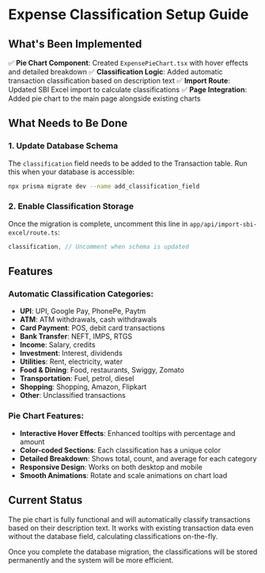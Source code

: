 # Expense Classification Setup Guide

## What's Been Implemented

✅ **Pie Chart Component**: Created `ExpensePieChart.tsx` with hover effects and detailed breakdown
✅ **Classification Logic**: Added automatic transaction classification based on description text
✅ **Import Route**: Updated SBI Excel import to calculate classifications
✅ **Page Integration**: Added pie chart to the main page alongside existing charts

## What Needs to Be Done

### 1. Update Database Schema
The `classification` field needs to be added to the Transaction table. Run this when your database is accessible:

```bash
npx prisma migrate dev --name add_classification_field
```

### 2. Enable Classification Storage
Once the migration is complete, uncomment this line in `app/api/import-sbi-excel/route.ts`:

```typescript
classification, // Uncomment when schema is updated
```

## Features

### Automatic Classification Categories:
- **UPI**: UPI, Google Pay, PhonePe, Paytm
- **ATM**: ATM withdrawals, cash withdrawals
- **Card Payment**: POS, debit card transactions
- **Bank Transfer**: NEFT, IMPS, RTGS
- **Income**: Salary, credits
- **Investment**: Interest, dividends
- **Utilities**: Rent, electricity, water
- **Food & Dining**: Food, restaurants, Swiggy, Zomato
- **Transportation**: Fuel, petrol, diesel
- **Shopping**: Shopping, Amazon, Flipkart
- **Other**: Unclassified transactions

### Pie Chart Features:
- **Interactive Hover Effects**: Enhanced tooltips with percentage and amount
- **Color-coded Sections**: Each classification has a unique color
- **Detailed Breakdown**: Shows total, count, and average for each category
- **Responsive Design**: Works on both desktop and mobile
- **Smooth Animations**: Rotate and scale animations on chart load

## Current Status

The pie chart is fully functional and will automatically classify transactions based on their description text. It works with existing transaction data even without the database field, calculating classifications on-the-fly.

Once you complete the database migration, the classifications will be stored permanently and the system will be more efficient.
